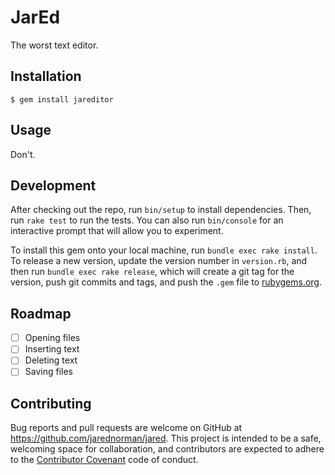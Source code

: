 # JarEd

The worst text editor.

## Installation

    $ gem install jareditor

## Usage

Don't.

## Development

After checking out the repo, run `bin/setup` to install dependencies. Then, run
`rake test` to run the tests. You can also run `bin/console` for an interactive
prompt that will allow you to experiment.

To install this gem onto your local machine, run `bundle exec rake install`. To
release a new version, update the version number in `version.rb`, and then run
`bundle exec rake release`, which will create a git tag for the version, push
git commits and tags, and push the `.gem` file to
[rubygems.org](https://rubygems.org).

## Roadmap

- [ ] Opening files
- [ ] Inserting text
- [ ] Deleting text
- [ ] Saving files

## Contributing

Bug reports and pull requests are welcome on GitHub at
https://github.com/jarednorman/jared. This project is intended to be a safe,
welcoming space for collaboration, and contributors are expected to adhere to
the [Contributor Covenant](http://contributor-covenant.org) code of conduct.

